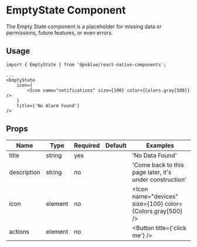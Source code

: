 # EmptyState Component

The Empty State component is a placeholder for missing data or permissions, future features, or even errors.

## Usage
```
import { EmptyState } from '@pxblue/react-native-components';

...
<EmptyState
    icon={
        <Icon name="notifications" size={100} color={Colors.gray[500]} />
    }
    title={'No Alarm Found'}
/>
```

## Props

| Name        | Type     | Required | Default | Examples                      |
|-------------|----------|----------|---------|-------------------------------|
| title       | string   | yes      |         | 'No Data Found'                     |
| description | string   | no       |         | 'Come back to this page later, it's under construction'       |
| icon        | element  | no       |         | \<Icon name="devices" size={100} color={Colors.gray[500]  />   |
| actions     | element  | no       |         | \<Button title={'click me'} />          |


